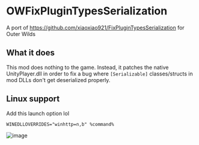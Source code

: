 # OWFixPluginTypesSerialization

A port of https://github.com/xiaoxiao921/FixPluginTypesSerialization for Outer Wilds

## What it does

This mod does nothing to the game. Instead, it patches the native UnityPlayer.dll in order to fix a bug where `[Serializable]` classes/structs in mod DLLs don't get deserialized properly.

## Linux support

Add this launch option lol

```
WINEDLLOVERRIDES="winhttp=n,b" %command%
```

![image](https://github.com/JohnCorby/OWFixPluginTypesSerialization/assets/26337121/55f1ce55-0ac4-4074-9210-9aa7e3988a1e)
